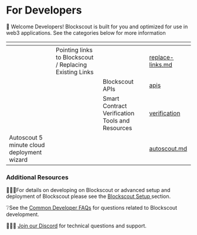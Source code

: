 # For Developers

👋 Welcome Developers! Blockscout is built for you and optimized for use in web3 applications. See the categories below for more information

<table data-view="cards"><thead><tr><th></th><th></th><th></th><th data-hidden data-card-target data-type="content-ref"></th></tr></thead><tbody><tr><td></td><td>Pointing links to Blockscout / Replacing Existing Links</td><td></td><td><a href="replace-links.md">replace-links.md</a></td></tr><tr><td></td><td></td><td>Blockscout APIs</td><td><a href="apis/">apis</a></td></tr><tr><td></td><td></td><td>Smart Contract Verification Tools and Resources</td><td><a href="verification/">verification</a></td></tr><tr><td>Autoscout 5 minute cloud deployment wizard</td><td></td><td></td><td><a href="autoscout.md">autoscout.md</a></td></tr></tbody></table>

### Additional Resources

🏃🏻‍♂️For details on developing on Blockscout or advanced setup and deployment of Blockscout please see the [Blockscout Setup ](../setup/information-and-settings/)section.

&#x20;❔See the [Common Developer FAQs](../faqs/developer-faqs.md) for questions related to Blockscout development.

&#x20;🙋🏽‍♀️ [Join our Discord](https://discord.gg/blockscout) for technical questions and support.

